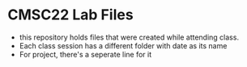 # CMSC22 Lab Files

* this repository holds files that were created while attending class.
* Each class session has a different folder with date as its name
* For project, there's a seperate line for it